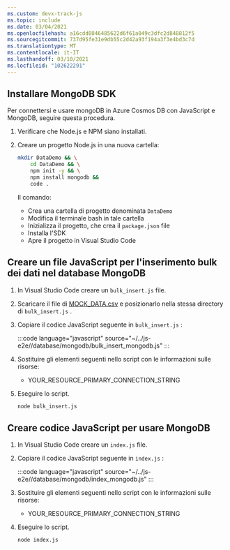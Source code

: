 ```yaml
---
ms.custom: devx-track-js
ms.topic: include
ms.date: 03/04/2021
ms.openlocfilehash: a16cdd0846485622d6f61a049c3dfc2d848812f5
ms.sourcegitcommit: 737d95fe31e9db55c2d42a93f194a3f3e4bd3c7d
ms.translationtype: MT
ms.contentlocale: it-IT
ms.lasthandoff: 03/10/2021
ms.locfileid: "102622291"
---
```

## <a name="install-mongodb-sdk"></a>Installare MongoDB SDK 

Per connettersi e usare mongoDB in Azure Cosmos DB con JavaScript e MongoDB, seguire questa procedura.

1. Verificare che Node.js e NPM siano installati.
1. Creare un progetto Node.js in una nuova cartella:

    ```bash
    mkdir DataDemo && \
        cd DataDemo && \
        npm init -y && \
        npm install mongodb &&
        code .
    ```

    Il comando:
    * Crea una cartella di progetto denominata `DataDemo`
    * Modifica il terminale bash in tale cartella
    * Inizializza il progetto, che crea il `package.json` file
    * Installa l'SDK
    * Apre il progetto in Visual Studio Code

## <a name="create-javascript-file-to-bulk-insert-data-into-mongodb-database"></a>Creare un file JavaScript per l'inserimento bulk dei dati nel database MongoDB

1. In Visual Studio Code creare un `bulk_insert.js` file.

1. Scaricare il file di [MOCK_DATA.csv](https://github.com/Azure-Samples/js-e2e/blob/main/database/redis/MOCK_DATA.csv) e posizionarlo nella stessa directory di `bulk_insert.js` .

1. Copiare il codice JavaScript seguente in `bulk_insert.js` :

    :::code language="javascript" source="~/../js-e2e//database/mongodb/bulk_insert_mongodb.js" :::

1. Sostituire gli elementi seguenti nello script con le informazioni sulle risorse:

    * YOUR_RESOURCE_PRIMARY_CONNECTION_STRING

1. Eseguire lo script.

    ```bash
    node bulk_insert.js
    ```

## <a name="create-javascript-code-to-use-mongodb"></a>Creare codice JavaScript per usare MongoDB

1. In Visual Studio Code creare un `index.js` file.

1. Copiare il codice JavaScript seguente in `index.js` :

    :::code language="javascript" source="~/../js-e2e//database/mongodb/index_mongodb.js" :::

1. Sostituire gli elementi seguenti nello script con le informazioni sulle risorse:

    * YOUR_RESOURCE_PRIMARY_CONNECTION_STRING

1. Eseguire lo script.

    ```bash
    node index.js
    ```